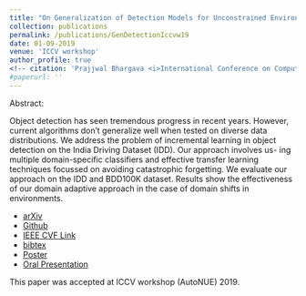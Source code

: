 ```yaml
---
title: "On Generalization of Detection Models for Unconstrained Environments"
collection: publications
permalink: /publications/GenDetectionIccvw19
date: 01-09-2019
venue: 'ICCV workshop'
author_profile: true
<!-- citation: 'Prajjwal Bhargava <i>International Conference on Computer Vision 2019 Workshops </i> <b>ICCVW 2019</b>. -->'
#paperurl: ''
---
```

Abstract:

Object detection has seen tremendous progress in recent years. However, current algorithms don’t generalize well when tested on
diverse data distributions. We address the problem of incremental learning in object detection on the India Driving Dataset (IDD).
Our approach involves us- ing multiple domain-specific classifiers and effective transfer learning techniques focussed on avoiding
catastrophic forgetting. We evaluate our approach on the IDD and BDD100K dataset. Results show the effectiveness of our domain
adaptive approach in the case of domain shifts in environments.

- [arXiv](https://arxiv.org/abs/1909.13080)
- [Github](https://github.com/prajjwal1/autonomous-object-detection)
- [IEEE CVF Link](http://openaccess.thecvf.com/content_ICCVW_2019/html/AUTONUE/Bhargava_On_Generalizing_Detection_Models_for_Unconstrained_Environments_ICCVW_2019_paper.html)
- [bibtex](https://raw.githubusercontent.com/prajjwal1/prajjwal1.github.io/master/bibtex/gen_detection_models_iccvw19.bib)
- [Poster](https://docs.google.com/presentation/d/1q6alY-5pRsJ2ys_402dhEOG0pVKk1VElDbegcXFFzoA/edit?usp=drivesdk)
- [Oral Presentation](https://docs.google.com/presentation/d/1dTy_Ti7-7W9sd1CimlmB45xbbqH2p0WUooqyaV2QOmA/edit?usp=drivesdk)

This paper was accepted at ICCV workshop (AutoNUE) 2019.

